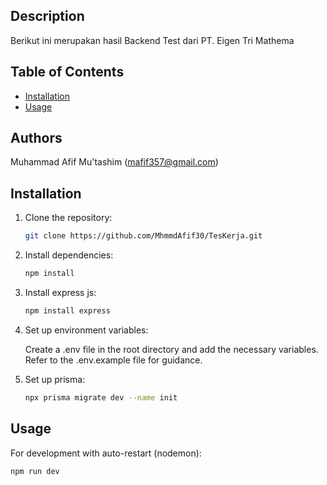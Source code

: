 ## Description

Berikut ini merupakan hasil Backend Test dari PT. Eigen Tri Mathema

## Table of Contents

- [Installation](#installation)
- [Usage](#usage)

## Authors
Muhammad Afif Mu'tashim (mafif357@gmail.com)

## Installation

1. Clone the repository:

   ```bash
   git clone https://github.com/MhmmdAfif30/TesKerja.git

   ```

2. Install dependencies:

   ```bash
   npm install
   ```

3. Install express js:

   ```bash
   npm install express
   ```

4. Set up environment variables:

   Create a .env file in the root directory and add the necessary variables. Refer to the .env.example file for guidance.

5. Set up prisma:

   ```bash
   npx prisma migrate dev --name init
   ```

## Usage

For development with auto-restart (nodemon):

```bash
npm run dev
```